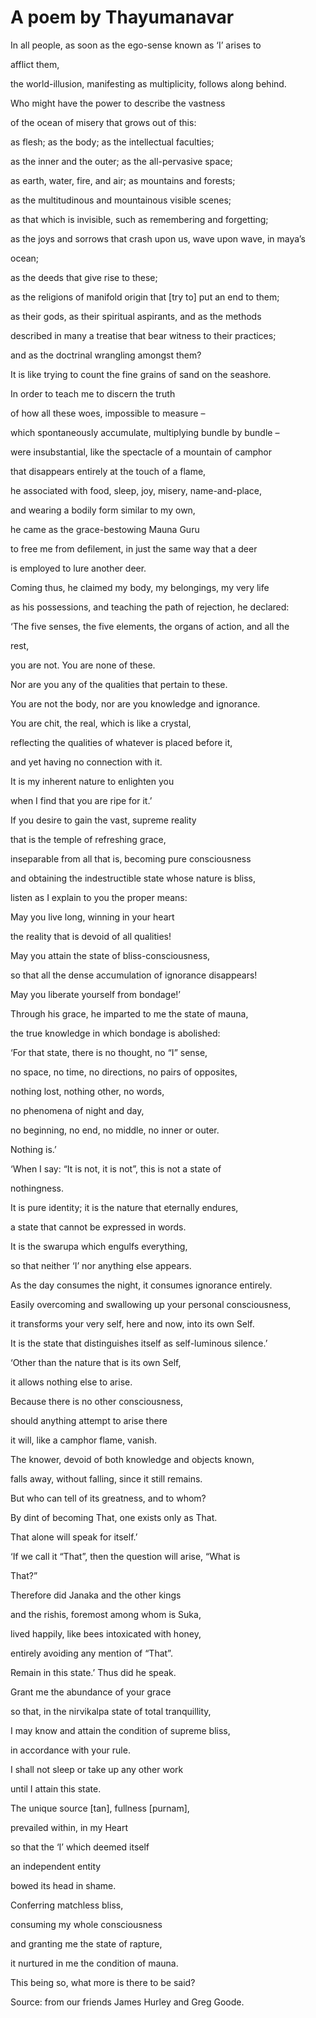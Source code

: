 # A poem by Thayumanavar

In all people, as soon as the ego-sense known as ‘I’ arises to

afflict them,  

the world-illusion, manifesting as multiplicity, follows along behind.  

Who might have the power to describe the vastness  

of the ocean of misery that grows out of this:  

as flesh; as the body; as the intellectual faculties;  

as the inner and the outer; as the all-pervasive space;  

as earth, water, fire, and air; as mountains and forests;  

as the multitudinous and mountainous visible scenes;  

as that which is invisible, such as remembering and forgetting;  

as the joys and sorrows that crash upon us, wave upon wave, in maya’s  

ocean;  

as the deeds that give rise to these;  

as the religions of manifold origin that [try to] put an end to them;  

as their gods, as their spiritual aspirants, and as the methods  

described in many a treatise that bear witness to their practices;  

and as the doctrinal wrangling amongst them?  

It is like trying to count the fine grains of sand on the seashore.  

In order to teach me to discern the truth  

of how all these woes, impossible to measure –  

which spontaneously accumulate, multiplying bundle by bundle –  

were insubstantial, like the spectacle of a mountain of camphor  

that disappears entirely at the touch of a flame,  

he associated with food, sleep, joy, misery, name-and-place,  

and wearing a bodily form similar to my own,  

he came as the grace-bestowing Mauna Guru

to free me from defilement, in just the same way that a deer  

is employed to lure another deer.  

Coming thus, he claimed my body, my belongings, my very life  

as his possessions, and teaching the path of rejection, he declared:  

‘The five senses, the five elements, the organs of action, and all the  

rest,  

you are not. You are none of these.  

Nor are you any of the qualities that pertain to these.  

You are not the body, nor are you knowledge and ignorance.  

You are chit, the real, which is like a crystal,  

reflecting the qualities of whatever is placed before it,  

and yet having no connection with it.  

It is my inherent nature to enlighten you  

when I find that you are ripe for it.’  

If you desire to gain the vast, supreme reality  

that is the temple of refreshing grace,  

inseparable from all that is, becoming pure consciousness  

and obtaining the indestructible state whose nature is bliss,  

listen as I explain to you the proper means:  

May you live long, winning in your heart  

the reality that is devoid of all qualities!  

May you attain the state of bliss-consciousness,  

so that all the dense accumulation of ignorance disappears!  

May you liberate yourself from bondage!’  

Through his grace, he imparted to me the state of mauna,  

the true knowledge in which bondage is abolished:  

‘For that state, there is no thought, no “I” sense,  

no space, no time, no directions, no pairs of opposites,  

nothing lost, nothing other, no words,  

no phenomena of night and day,  

no beginning, no end, no middle, no inner or outer.  

Nothing is.’  

‘When I say: “It is not, it is not”, this is not a state of  

nothingness.  

It is pure identity; it is the nature that eternally endures,  

a state that cannot be expressed in words.  

It is the swarupa which engulfs everything,  

so that neither ‘I’ nor anything else appears.  

As the day consumes the night, it consumes ignorance entirely.  

Easily overcoming and swallowing up your personal consciousness,  

it transforms your very self, here and now, into its own Self.  

It is the state that distinguishes itself as self-luminous silence.’  

‘Other than the nature that is its own Self,  

it allows nothing else to arise.  

Because there is no other consciousness,  

should anything attempt to arise there  

it will, like a camphor flame, vanish.  

The knower, devoid of both knowledge and objects known,  

falls away, without falling, since it still remains.  

But who can tell of its greatness, and to whom?  

By dint of becoming That, one exists only as That.  

That alone will speak for itself.’  

‘If we call it “That”, then the question will arise, “What is  

That?”  

Therefore did Janaka and the other kings  

and the rishis, foremost among whom is Suka,  

lived happily, like bees intoxicated with honey,  

entirely avoiding any mention of “That”.  

Remain in this state.’ Thus did he speak.  

Grant me the abundance of your grace  

so that, in the nirvikalpa state of total tranquillity,  

I may know and attain the condition of supreme bliss,  

in accordance with your rule.  

I shall not sleep or take up any other work  

until I attain this state.  

The unique source [tan], fullness [purnam],  

prevailed within, in my Heart  

so that the ‘I’ which deemed itself  

an independent entity  

bowed its head in shame.  

Conferring matchless bliss,  

consuming my whole consciousness  

and granting me the state of rapture,  

it nurtured in me the condition of mauna.  

This being so, what more is there to be said?

Source: from our friends James Hurley and Greg Goode.

